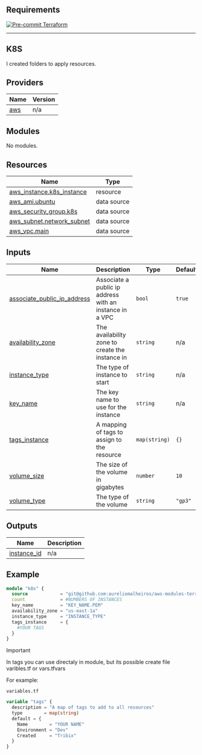 ## Requirements

[![Pre-commit Terraform](https://github.com/aureliomalheiros/aws-modules-terraform/actions/workflows/terraform-lint.yaml/badge.svg?branch=main)](https://github.com/aureliomalheiros/aws-modules-terraform/actions/workflows/terraform-lint.yaml)

---
**K8S**
---

I created folders to apply resources.

## Providers

| Name | Version |
|------|---------|
| <a name="provider_aws"></a> [aws](#provider\_aws) | n/a |

## Modules

No modules.

## Resources

| Name | Type |
|------|------|
| [aws_instance.k8s_instance](https://registry.terraform.io/providers/hashicorp/aws/latest/docs/resources/instance) | resource |
| [aws_ami.ubuntu](https://registry.terraform.io/providers/hashicorp/aws/latest/docs/data-sources/ami) | data source |
| [aws_security_group.k8s](https://registry.terraform.io/providers/hashicorp/aws/latest/docs/data-sources/security_group) | data source |
| [aws_subnet.network_subnet](https://registry.terraform.io/providers/hashicorp/aws/latest/docs/data-sources/subnet) | data source |
| [aws_vpc.main](https://registry.terraform.io/providers/hashicorp/aws/latest/docs/data-sources/vpc) | data source |

## Inputs

| Name | Description | Type | Default | Required |
|------|-------------|------|---------|:--------:|
| <a name="input_associate_public_ip_address"></a> [associate\_public\_ip\_address](#input\_associate\_public\_ip\_address) | Associate a public ip address with an instance in a VPC | `bool` | `true` | no |
| <a name="input_availability_zone"></a> [availability\_zone](#input\_availability\_zone) | The availability zone to create the instance in | `string` | n/a | yes |
| <a name="input_instance_type"></a> [instance\_type](#input\_instance\_type) | The type of instance to start | `string` | n/a | yes |
| <a name="input_key_name"></a> [key\_name](#input\_key\_name) | The key name to use for the instance | `string` | n/a | yes |
| <a name="input_tags_instance"></a> [tags\_instance](#input\_tags\_instance) | A mapping of tags to assign to the resource | `map(string)` | `{}` | no |
| <a name="input_volume_size"></a> [volume\_size](#input\_volume\_size) | The size of the volume in gigabytes | `number` | `10` | no |
| <a name="input_volume_type"></a> [volume\_type](#input\_volume\_type) | The type of the volume | `string` | `"gp3"` | no |

## Outputs

| Name | Description |
|------|-------------|
| <a name="output_instance_id"></a> [instance\_id](#output\_instance\_id) | n/a |


## Example

```terraform
module "k8s" {
  source            = "git@github.com:aureliomalheiros/aws-modules-terraform.git//k8s/"
  count             = #NUMBERS OF INSTANCES
  key_name          = "KEY_NAME.PEM"
  availability_zone = "us-east-1a"
  instance_type     = "INSTANCE_TYPE"
  tags_instance     = { 
    #YOUR TAGS
  }
}

```

> [!Important]
> In tags you can use directaly in module, but its possible create file varibles.tf or vars.tfvars

For example:

`variables.tf`

```terraform
variable "tags" {
  description = "A map of tags to add to all resources"
  type        = map(string)
  default = {
    Name        = "YOUR NAME"
    Environment = "Dev"
    Created     = "Tribix"
  }
}
```
